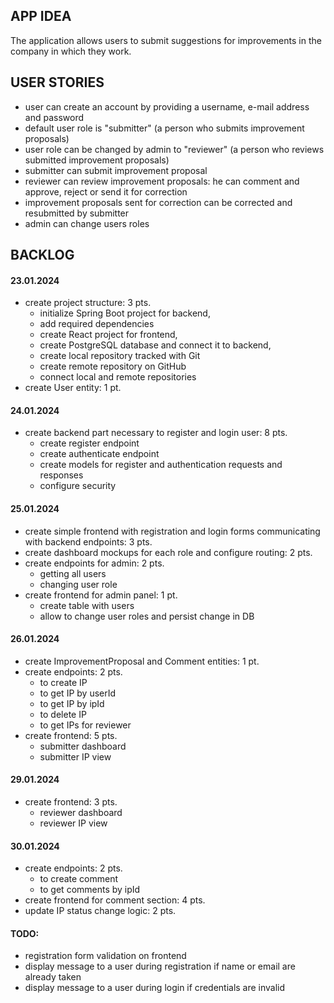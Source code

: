 ## APP IDEA

The application allows users to submit suggestions for improvements in the company in which they work.

## USER STORIES

- user can create an account by providing a username, e-mail address and password
- default user role is "submitter" (a person who submits improvement proposals)
- user role can be changed by admin to "reviewer" (a person who reviews submitted improvement proposals)
- submitter can submit improvement proposal
- reviewer can review improvement proposals: he can comment and approve, reject or send it for correction
- improvement proposals sent for correction can be corrected and resubmitted by submitter
- admin can change users roles

## BACKLOG

#### 23.01.2024

- create project structure: 3 pts.
    - initialize Spring Boot project for backend,
    - add required dependencies
    - create React project for frontend,
    - create PostgreSQL database and connect it to backend,
    - create local repository tracked with Git
    - create remote repository on GitHub
    - connect local and remote repositories
- create User entity: 1 pt.

#### 24.01.2024

- create backend part necessary to register and login user: 8 pts.
    - create register endpoint
    - create authenticate endpoint
    - create models for register and authentication requests and responses
    - configure security

#### 25.01.2024

- create simple frontend with registration and login forms communicating with backend endpoints: 3 pts.
- create dashboard mockups for each role and configure routing: 2 pts.
- create endpoints for admin: 2 pts.
    - getting all users
    - changing user role
- create frontend for admin panel: 1 pt.
    - create table with users
    - allow to change user roles and persist change in DB

#### 26.01.2024

- create ImprovementProposal and Comment entities: 1 pt.
- create endpoints: 2 pts.
    - to create IP
    - to get IP by userId
    - to get IP by ipId
    - to delete IP
    - to get IPs for reviewer
- create frontend: 5 pts.
    - submitter dashboard
    - submitter IP view

#### 29.01.2024

- create frontend: 3 pts.
    - reviewer dashboard
    - reviewer IP view

#### 30.01.2024
- create endpoints: 2 pts.
    - to create comment    
    - to get comments by ipId    
- create frontend for comment section: 4 pts.
- update IP status change logic: 2 pts.

#### TODO:

- registration form validation on frontend
- display message to a user during registration if name or email are already taken
- display message to a user during login if credentials are invalid